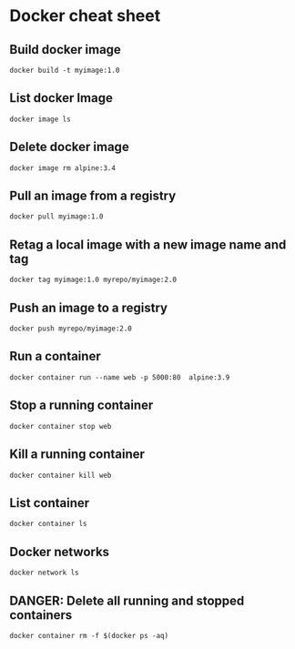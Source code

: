 # Docker cheat sheet


## Build docker image

```
docker build -t myimage:1.0
```

## List docker Image
```
docker image ls
```

## Delete docker image
```
docker image rm alpine:3.4
```


## Pull an image from a registry 

```
docker pull myimage:1.0 
```
## Retag a local image with a new image name and tag
```
docker tag myimage:1.0 myrepo/myimage:2.0 
```
## Push an image to a registry 
```
docker push myrepo/myimage:2.0 
```

## Run a container
```
docker container run --name web -p 5000:80  alpine:3.9
```
## Stop a running container
```
docker container stop web
```
## Kill a running container

```
docker container kill web
```

## List container 
```
docker container ls
```
## Docker networks

```
docker network ls 
```
## DANGER: Delete all running and stopped containers 

```
docker container rm -f $(docker ps -aq)
```




